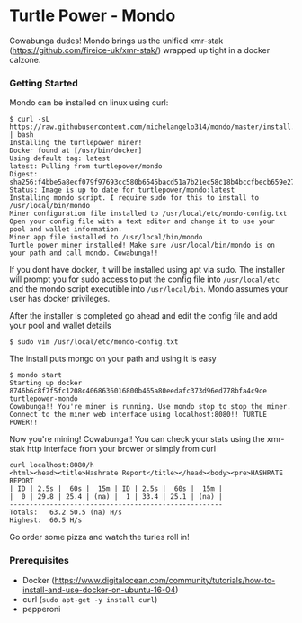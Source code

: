 # Turtle Power - Mondo

Cowabunga dudes! Mondo brings us the unified xmr-stak (https://github.com/fireice-uk/xmr-stak/) wrapped up tight in a docker calzone.

### Getting Started

Mondo can be installed on linux using curl:

```
$ curl -sL https://raw.githubusercontent.com/michelangelo314/mondo/master/install.sh | bash
Installing the turtlepower miner!
Docker found at [/usr/bin/docker]
Using default tag: latest
latest: Pulling from turtlepower/mondo
Digest: sha256:f4bbe5a8ecf079f97693cc580b6545bacd51a7b21ec58c18b4bccfbecb659e27
Status: Image is up to date for turtlepower/mondo:latest
Installing mondo script. I require sudo for this to install to /usr/local/bin/mondo
Miner configuration file installed to /usr/local/etc/mondo-config.txt
Open your config file with a text editor and change it to use your pool and wallet information.
Miner app file installed to /usr/local/bin/mondo
Turtle power miner installed! Make sure /usr/local/bin/mondo is on your path and call mondo. Cowabunga!!
```

If you dont have docker, it will be installed using apt via sudo. The installer will prompt you for sudo access to put the config file into `/usr/local/etc` and the mondo script executible into `/usr/local/bin`. Mondo assumes your user has docker privileges.

After the installer is completed go ahead and edit the config file and add your pool and wallet details

```
$ sudo vim /usr/local/etc/mondo-config.txt
```

The install puts mongo on your path and using it is easy

```
$ mondo start
Starting up docker
8746b6c8f7f5fc1208c4068636016800b465a80eedafc373d96ed778bfa4c9ce
turtlepower-mondo
Cowabunga!! You're miner is running. Use mondo stop to stop the miner. Connect to the miner web interface using localhost:8080!! TURTLE POWER!!
```

Now you're mining! Cowabunga!! You can check your stats using the xmr-stak http interface from your brower or simply from curl

```
curl localhost:8080/h
<html><head><title>Hashrate Report</title></head><body><pre>HASHRATE REPORT
| ID | 2.5s |  60s |  15m | ID | 2.5s |  60s |  15m |
|  0 | 29.8 | 25.4 | (na) |  1 | 33.4 | 25.1 | (na) |
-----------------------------------------------------
Totals:   63.2 50.5 (na) H/s
Highest:  60.5 H/s
```

Go order some pizza and watch the turles roll in!

### Prerequisites

* Docker (https://www.digitalocean.com/community/tutorials/how-to-install-and-use-docker-on-ubuntu-16-04)
* curl (`sudo apt-get -y install curl`)
* pepperoni

